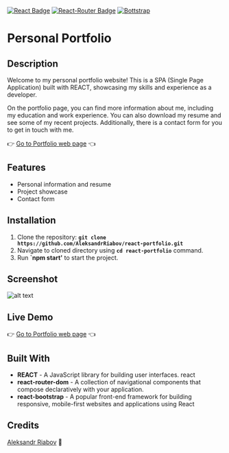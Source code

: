 
[![React Badge](https://img.shields.io/badge/-React-61DBFB?style=for-the-badge&labelColor=black&logo=react&logoColor=61DBFB)](#)
[![React-Router Badge](https://img.shields.io/badge/React_Router-CA4245?style=for-the-badge&logo=react-router&logoColor=white)](#)
[![Bottstrap](https://img.shields.io/badge/Bootstrap-563D7C?style=for-the-badge&logo=bootstrap&logoColor=white)](#)



# Personal Portfolio

## Description 
Welcome to my personal portfolio website! This is a SPA (Single Page Application) built with REACT, showcasing my skills and experience as a developer.

On the portfolio page, you can find more information about me, including my education and work experience. You can also download my resume and see some of my recent projects. Additionally, there is a contact form for you to get in touch with me.

:point_right: [Go to Portfolio web page](https://aleksandrriabov.github.io/portfolio/#/portfolio/) :point_left:

## Features
- Personal information and resume
- Project showcase
- Contact form

## Installation
  1. Clone the repository: **`git clone https://github.com/AleksandrRiabov/react-portfolio.git`**
  2. Navigate to cloned directory using **`cd react-portfolio`** command.
  3. Run **`npm start'** to start the project.

## Screenshot
![alt text](https://user-images.githubusercontent.com/61385379/224130995-8d49e4d7-2f5b-4cfd-8053-f15f819376a4.png)

## Live Demo
:point_right: [Go to Portfolio web page](https://aleksandrriabov.github.io/react-portfolio) :point_left:

## Built With
- **REACT** - A JavaScript library for building user interfaces.
react
- **react-router-dom** - A collection of navigational components that compose declaratively with your application.
- **react-bootstrap** - A popular front-end framework for building responsive, mobile-first websites and applications using React

## Credits
[Aleksandr Riabov](https://github.com/AleksandrRiabov) :clap:
